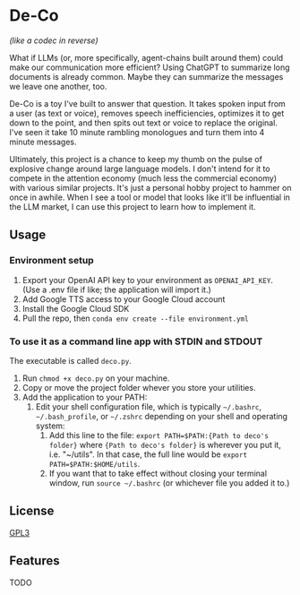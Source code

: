 # De-Co
*(like a codec in reverse)*

What if LLMs (or, more specifically, agent-chains built around them) could make our communication more efficient? Using ChatGPT to summarize long documents is already common. Maybe they can summarize the messages we leave one another, too.

De-Co is a toy I've built to answer that question. It takes spoken input from a user (as text or voice), removes speech inefficiencies, optimizes it to get down to the point, and then spits out text or voice to replace the original. I've seen it take 10 minute rambling monologues and turn them into 4 minute messages.

Ultimately, this project is a chance to keep my thumb on the pulse of explosive change around large language models. I don't intend for it to compete in the attention economy (much less the commercial economy) with various similar projects. It's just a personal hobby project to hammer on once in awhile. When I see a tool or model that looks like it'll be influential in the LLM market, I can use this project to learn how to implement it.

## Usage
### Environment setup
1. Export your OpenAI API key to your environment as `OPENAI_API_KEY`. (Use a .env file if like; the application will import it.)
1. Add Google TTS access to your Google Cloud account
1. Install the Google Cloud SDK
1. Pull the repo, then `conda env create --file environment.yml`

### To use it as a command line app with STDIN and STDOUT
The executable is called `deco.py`.
1. Run `chmod +x deco.py` on your machine.
1. Copy or move the project folder whever you store your utilities.
1. Add the application to your PATH:
    1. Edit your shell configuration file, which is typically `~/.bashrc`, `~/.bash_profile`, or `~/.zshrc` depending on your shell and operating system:
        1. Add this line to the file: `export PATH=$PATH:{Path to deco's folder}` where `{Path to deco's folder}` is wherever you put it, i.e. "~/utils". In that case, the full line would be `export PATH=$PATH:$HOME/utils`.
        1. If you want that to take effect without closing your terminal window, run `source ~/.bashrc` (or whichever file you added it to.)

## License
[GPL3](../LICENSE)

## Features

TODO
